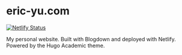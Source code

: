 # eric-yu.com
[![Netlify Status](https://api.netlify.com/api/v1/badges/3feb6775-fd19-4099-9b6c-ebf475d9ab73/deploy-status)](https://app.netlify.com/sites/affectionate-raman-d59e80/deploys)

My personal website. Built with Blogdown and deployed with Netlify. Powered by the Hugo Academic theme.
